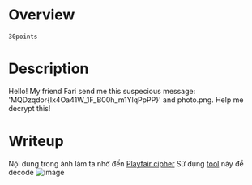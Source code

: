 # Overview #
`30points`

# Description #
Hello! My friend Fari send me this suspecious message: 'MQDzqdor{Ix4Oa41W_1F_B00h_m1YlqPpPP}' and photo.png. Help me decrypt this!

# Writeup #
Nội dung trong ảnh làm ta nhớ đến [Playfair cipher](https://en.wikipedia.org/wiki/Playfair_cipher)
Sử dụng [tool](https://www.boxentriq.com/code-breaking/playfair-cipher) này để decode
![image](https://github.com/zangcinh/CTFLEARN/assets/173159694/9a7b7bf8-885c-40d7-b117-8001bc73a627)
